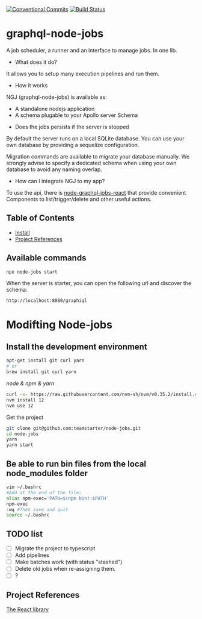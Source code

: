[![Conventional Commits](https://img.shields.io/badge/Conventional%20Commits-1.0.0-yellow.svg)](https://conventionalcommits.org)
[![Build Status](https://travis-ci.org/vincentdesmares/graphql-node-jobs.svg?branch=master)](https://travis-ci.org/teamstarter/graphql-node-jobs)

# graphql-node-jobs

A job scheduler, a runner and an interface to manage jobs. In one lib.

- What does it do?

It allows you to setup many execution pipelines and run them.

- How it works

NGJ (graphql-node-jobs) is available as:

- A standalone nodejs application
- A schema plugable to your Apollo server Schema

* Does the jobs persists if the server is stopped

By default the server runs on a local SQLite database. You can use your own database by providing a sequelize configuration.

Migration commands are available to migrate your database manually. We strongly advise to specify a dedicated schema when using your own database to avoid any naming overlap.

- How can I integrate NGJ to my app?

To use the api, there is [node-graphql-jobs-react](https://github.com/vincentdesmares/node-jobs-react) that provide convenient Components to list/trigger/delete and other useful actions.

## Table of Contents

- [Install](#install)
- [Project References](#project-references)

## Available commands

```bash
npx node-jobs start
```

When the server is starter, you can open the following url and discover the schema:

```
http://localhost:8080/graphiql
```

# Modifting Node-jobs

## Install the development environment

```bash
apt-get install git curl yarn
# or
brew install git curl yarn
```

_node & npm & yarn_

```bash
curl -o- https://raw.githubusercontent.com/nvm-sh/nvm/v0.35.2/install.sh | bash
nvm install 12
nvm use 12
```

Get the project

```bash
git clone git@github.com:teamstarter/node-jobs.git
cd node-jobs
yarn
yarn start
```

## Be able to run bin files from the local node_modules folder

```bash
vim ~/.bashrc
#Add at the end of the file:
alias npm-exec='PATH=$(npm bin):$PATH'
npm-exec
:wq #Then save and quit
source ~/.bashrc
```

## TODO list

- [ ] Migrate the project to typescript
- [ ] Add pipelines
- [ ] Make batches work (with status "stashed")
- [ ] Delete old jobs when re-assigning them.
- [ ] ?

## Project References

[The React library](https://github.com/vincentdesmares/node-jobs-react)
